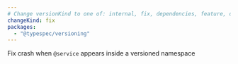```yaml
---
# Change versionKind to one of: internal, fix, dependencies, feature, deprecation, breaking
changeKind: fix
packages:
  - "@typespec/versioning"
---
```


Fix crash when `@service` appears inside a versioned namespace
